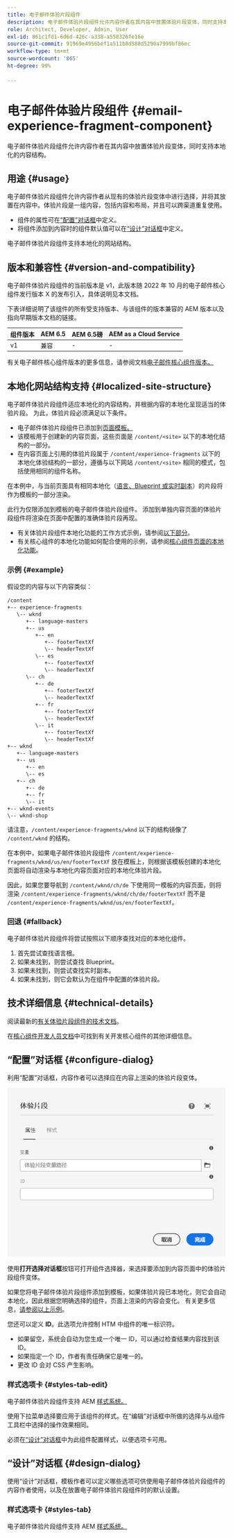 ```yaml
---
title: 电子邮件体验片段组件
description: 电子邮件体验片段组件允许内容作者在其内容中放置体验片段变体，同时支持本地化的内容结构。
role: Architect, Developer, Admin, User
exl-id: 861c1fd1-6d6d-426c-a338-a558326fe16e
source-git-commit: 91969e4956bef1a511b8d588d5290a7999bf86ec
workflow-type: tm+mt
source-wordcount: '865'
ht-degree: 99%

---
```



# 电子邮件体验片段组件 {#email-experience-fragment-component}

电子邮件体验片段组件允许内容作者在其内容中放置体验片段变体，同时支持本地化的内容结构。

## 用途 {#usage}

电子邮件体验片段组件允许内容作者从现有的体验片段变体中进行选择，并将其放置在内容中。体验片段是一组内容，包括内容和布局，并且可以跨渠道重复使用。

* 组件的属性可在[“配置”对话框](#configure-dialog)中定义。
* 将组件添加到内容时的组件默认值可以在[“设计”对话框](#design-dialog)中定义。

电子邮件体验片段组件支持本地化的网站结构。

## 版本和兼容性 {#version-and-compatibility}

电子邮件体验片段组件的当前版本是 v1，此版本随 2022 年 10 月的电子邮件核心组件发行版本 X 的发布引入，具体说明见本文档。

下表详细说明了该组件的所有受支持版本、与该组件的版本兼容的 AEM 版本以及指向早期版本文档的链接。

| 组件版本 | AEM 6.5 | AEM 6.5磅 | AEM as a Cloud Service |
|---|---|---|---|
| v1 | 兼容 | - | - |

有关电子邮件核心组件版本的更多信息，请参阅文档[电子邮件核心组件版本。](/help/email/versions.md)

## 本地化网站结构支持 {#localized-site-structure}

电子邮件体验片段组件适应本地化的内容结构，并根据内容的本地化呈现适当的体验片段。 为此，体验片段必须满足以下条件。

* 电子邮件体验片段组件已添加到[页面模板。](https://experienceleague.adobe.com/docs/experience-manager-cloud-service/content/sites/authoring/features/templates.html)
* 该模板用于创建新的内容页面，这些页面是 `/content/<site>` 以下的本地化结构的一部分。
* 在内容页面上引用的体验片段属于 `/content/experience-fragments` 以下的本地化体验结构的一部分，遵循与以下网站 `/content/<site>` 相同的模式，包括使用相同的组件名称。

在本例中，与当前页面具有相同本地化（[语言、Blueprint 或实时副本](https://experienceleague.adobe.com/docs/experience-manager-cloud-service/content/sites/administering/reusing-content/msm-and-translation.html)）的片段将作为模板的一部分渲染。

此行为仅限添加到模板的电子邮件体验片段组件。 添加到单独内容页面的体验片段组件将渲染在页面中配置的准确体验片段再现。

* 有关体验片段组件本地化功能的工作方式示例，请参阅[以下部分](#example)。
* 有关核心组件的本地化功能如何配合使用的示例，请参阅[核心组件页面的本地化功能](/help/get-started/localization.md)。

### 示例 {#example}

假设您的内容与以下内容类似：

```
/content
+-- experience-fragments
   \-- wknd
      +-- language-masters
      +-- us
         +-- en
            +-- footerTextXf
            \-- headerTextXf
         \-- es
            +-- footerTextXf
            \-- headerTextXf
      \-- ch
         +-- de
            +-- footerTextXf
            \-- headerTextXf
         +-- fr
            +-- footerTextXf
            \-- headerTextXf
         \-- it
            +-- footerTextXf
            \-- headerTextXf
+-- wknd
   +-- language-masters
   +-- us
      +-- en
      \-- es
   +-- ch
      +-- de
      +-- fr
      \-- it
+-- wknd-events
\-- wknd-shop
```

请注意，`/content/experience-fragments/wknd` 以下的结构镜像了 `/content/wknd` 的结构。

在本例中，如果电子邮件体验片段组件 `/content/experience-fragments/wknd/us/en/footerTextXf` 放在模板上，则根据该模板创建的本地化页面将自动渲染与本地化内容页面对应的本地化体验片段。

因此，如果您要导航到 `/content/wknd/ch/de` 下使用同一模板的内容页面，则将渲染 `/content/experience-fragments/wknd/ch/de/footerTextXf` 而不是 `/content/experience-fragments/wknd/us/en/footerTextXf`。

### 回退 {#fallback}

电子邮件体验片段组件将尝试按照以下顺序查找对应的本地化组件。

1. 首先尝试查找语言根。
1. 如果未找到，则尝试查找 Blueprint。
1. 如果未找到，则尝试查找实时副本。
1. 如果未找到，则它会默认为在组件中配置的体验片段。

## 技术详细信息 {#technical-details}

阅读最新的[有关体验片段组件的技术文档](https://www.adobe.com/go/aem_cmp_xf_v1_cn)。

在[核心组件开发人员文档](/help/developing/overview.md)中可找到有关开发核心组件的其他详细信息。

## “配置”对话框 {#configure-dialog}

利用“配置”对话框，内容作者可以选择应在内容上渲染的体验片段变体。

![电子邮件体验片段组件的“编辑”对话框](/help/email/assets/email-experience-fragment-edit.png)

使用&#x200B;**打开选择对话框**&#x200B;按钮可打开组件选择器，来选择要添加到内容页面中的体验片段组件变体。

如果您将电子邮件体验片段组件添加到模板，如果体验片段已本地化，则它会自动本地化，因此根据您明确选择的组件，页面上渲染的内容会变化。 有关更多信息，[请参阅以上示例](#example)。

您还可以定义 **ID**。此选项允许控制 HTM 中组件的唯一标识符。

* 如果留空，系统会自动为您生成一个唯一 ID，可以通过检查结果内容找到该 ID。
* 如果指定一个 ID，作者有责任确保它是唯一的。
* 更改 ID 会对 CSS 产生影响。

### 样式选项卡 {#styles-tab-edit}

电子邮件体验片段组件支持 AEM [样式系统。](/help/get-started/authoring.md#component-styling)

使用下拉菜单选择要应用于该组件的样式。在“编辑”对话框中所做的选择与从组件工具栏中选择的操作效果相同。

必须在[“设计”对话框](#design-dialog)中为此组件配置样式，以便选项卡可用。

## “设计”对话框 {#design-dialog}

使用“设计”对话框，模板作者可以定义哪些选项可供使用电子邮件体验片段组件的内容作者使用，以及在放置电子邮件体验片段组件时的默认设置。

### 样式选项卡 {#styles-tab}

电子邮件体验片段组件支持 AEM [样式系统。](/help/get-started/authoring.md#component-styling)
